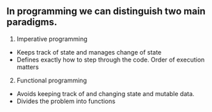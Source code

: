 ## In programming we can distinguish two main paradigms.

 1. Imperative programming
 - Keeps track of state and manages change of state
 - Defines exactly how to step through the code. Order of execution matters

 2. Functional programming
-   Avoids keeping track of and changing state and mutable data.
-   Divides the problem into functions




<!--stackedit_data:
eyJoaXN0b3J5IjpbOTA3MTI3NjczLC0yMDg4NzQ2NjEyLDIwMz
k2MzU2MiwxMzY2NjE3MzIsNzE1NTg5OTE5LC0yMDkzOTA0MzY0
LDE1Mjg3NDE0NzgsLTU2NTAxNDk5OSwtNDU5OTQ2NzM4LDEzMT
YzNTQxNTYsMjA5MjY2MTU1OSwtNzEwNTI4NzAsLTcxMDUyODcw
LC0xNzQ2MjU4MzEzLC0xMDM0MzU2NTE3LDE0Mjg5OTc3MjgsLT
Y1NDIxMTYxMCw2NDUxMTk4ODMsLTg1OTU0NDQxOSw5NjU2Mzc0
NzNdfQ==
-->
